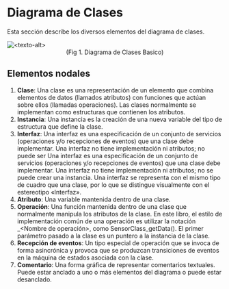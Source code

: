 
# Diagrama de Clases

Esta sección describe los diversos elementos del diagrama de clases.

<img alt="<texto-alt>" src="./_images/Basic_Class_Diagram.jpeg">
<center>(Fig 1. Diagrama de Clases Basico)</center>


## Elementos nodales

1. __Clase__:
Una clase es una representación de un elemento que combina elementos de datos (llamados atributos) con funciones que actúan sobre ellos (llamadas operaciones). Las clases normalmente se implementan como estructuras que contienen los atributos.
2. __Instancia__:
Una instancia es la creación de una nueva variable del tipo de estructura que define la clase.
3. __Interfaz__:
Una interfaz es una especificación de un conjunto de servicios (operaciones y/o recepciones de eventos) que una clase debe implementar. Una interfaz no tiene implementación ni atributos; no puede ser
Una interfaz es una especificación de un conjunto de servicios (operaciones y/o recepciones de eventos) que una clase debe implementar. Una interfaz no tiene implementación ni atributos; no se puede crear una instancia. Una interfaz se representa con el mismo tipo de cuadro que una clase, por lo que se distingue visualmente con el estereotipo «Interfaz».
4. __Atributo__:
Una variable mantenida dentro de una clase.
5. __Operación__:
Una función mantenida dentro de una clase que normalmente manipula los atributos de la clase. En este libro, el estilo de implementación común de una operación es utilizar la notación <Nombre de clase>_<Nombre de operación>, como SensorClass_getData(). El primer parámetro pasado a la clase es un puntero a la instancia de la clase.
6. __Recepción de eventos__:
Un tipo especial de operación que se invoca de forma asincrónica y provoca que se produzcan transiciones de eventos en la máquina de estados asociada con la clase.
7. __Comentario__:
Una forma gráfica de representar comentarios textuales. Puede estar anclado a uno o más elementos del diagrama o puede estar desanclado.

